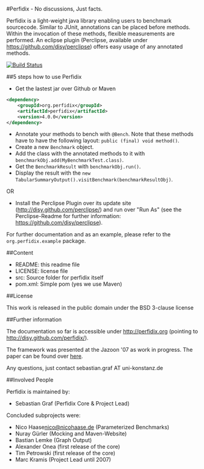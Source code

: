 #Perfidix - No discussions, Just facts.

Perfidix is a light-weight java library enabling users to benchmark sourcecode.
Similar to JUnit, annotations can be placed before methods.
Within the invocation of these methods, flexible measurements are performed.
An eclipse plugin (Perclipse, available under https://github.com/disy/perclipse) offers easy usage of any annotated methods.

[![Build Status](https://secure.travis-ci.org/sebastiangraf/perfidix.png)](http://travis-ci.org/sebastiangraf/perfidix)

##5 steps how to use Perfidix

* Get the lastest jar over Github or Maven

```xml
<dependency>
	<groupId>org.perfidix</groupId>
	<artifactId>perfidix</artifactId>
	<version>4.0.0</version>
</dependency>
```

* Annotate your methods to bench with `@Bench`. Note that these methods have to have the following layout: `public (final) void method()`. 
* Create a new `Benchmark` object.
* Add the class with the annotated methods to it with `benchmarkObj.add(MyBenchmarkTest.class)`.
* Get the `BenchmarkResult` with `benchmarkObj.run()`.
* Display the result with the `new TabularSummaryOutput().visitBenchmark(benchmarkResultObj)`. 

OR

* Install the Perclipse Plugin over its update site (http://disy.github.com/perclipse/) and run over "Run As" (see the Perclipse-Readme for further information: https://github.com/disy/perclipse).

For further documentation and as an example, please refer to the `org.perfidix.example` package.

##Content

* README:					this readme file
* LICENSE:	 				license file
* src:						Source folder for perfidix itself
* pom.xml:					Simple pom (yes we use Maven)

##License

This work is released in the public domain under the BSD 3-clause license

##Further information

The documentation so far is accessible under http://perfidix.org (pointing to http://disy.github.com/perfidix/).

The framework was presented at the Jazoon '07 as work in progress. The paper can be found over [here](http://nbn-resolving.de/urn:nbn:de:bsz:352-opus-84446).


Any questions, just contact sebastian.graf AT uni-konstanz.de

##Involved People

Perfidix is maintained by:

* Sebastian Graf (Perfidix Core & Project Lead)

Concluded subprojects were:

* Nico Haase<nico@nicohaase.de> (Parameterized Benchmarks)
* Nuray Gürler (Mocking and Maven-Website)
* Bastian Lemke (Graph Output)
* Alexander Onea (first release of the core)
* Tim Petrowski (first release of the core)
* Marc Kramis (Project Lead until 2007)


